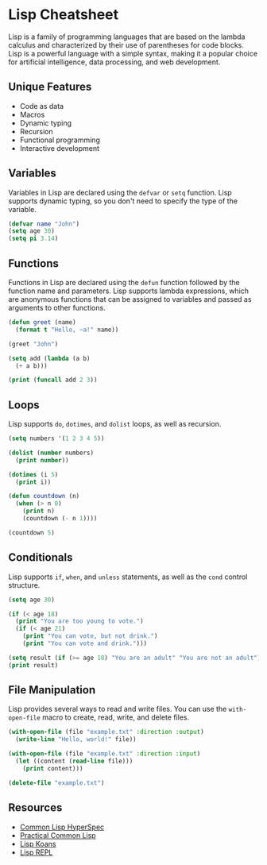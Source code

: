 # Lisp Cheatsheet

Lisp is a family of programming languages that are based on the lambda calculus and characterized by their use of parentheses for code blocks. Lisp is a powerful language with a simple syntax, making it a popular choice for artificial intelligence, data processing, and web development.

## Unique Features

- Code as data
- Macros
- Dynamic typing
- Recursion
- Functional programming
- Interactive development

## Variables

Variables in Lisp are declared using the `defvar` or `setq` function. Lisp supports dynamic typing, so you don't need to specify the type of the variable.

```lisp
(defvar name "John")
(setq age 30)
(setq pi 3.14)
```

## Functions

Functions in Lisp are declared using the `defun` function followed by the function name and parameters. Lisp supports lambda expressions, which are anonymous functions that can be assigned to variables and passed as arguments to other functions.

```lisp
(defun greet (name)
  (format t "Hello, ~a!" name))

(greet "John")

(setq add (lambda (a b)
  (+ a b)))

(print (funcall add 2 3))
```

## Loops

Lisp supports `do`, `dotimes`, and `dolist` loops, as well as recursion.

```lisp
(setq numbers '(1 2 3 4 5))

(dolist (number numbers)
  (print number))

(dotimes (i 5)
  (print i))

(defun countdown (n)
  (when (> n 0)
    (print n)
    (countdown (- n 1))))

(countdown 5)
```

## Conditionals

Lisp supports `if`, `when`, and `unless` statements, as well as the `cond` control structure.

```lisp
(setq age 30)

(if (< age 18)
  (print "You are too young to vote.")
  (if (< age 21)
    (print "You can vote, but not drink.")
    (print "You can vote and drink.")))

(setq result (if (>= age 18) "You are an adult" "You are not an adult"))
(print result)
```

## File Manipulation

Lisp provides several ways to read and write files. You can use the `with-open-file` macro to create, read, write, and delete files.

```lisp
(with-open-file (file "example.txt" :direction :output)
  (write-line "Hello, world!" file))

(with-open-file (file "example.txt" :direction :input)
  (let ((content (read-line file)))
    (print content)))

(delete-file "example.txt")
```

## Resources

- [Common Lisp HyperSpec](http://www.lispworks.com/documentation/HyperSpec/Front/index.htm)
- [Practical Common Lisp](http://www.gigamonkeys.com/book/)
- [Lisp Koans](https://github.com/google/lisp-koans)
- [Lisp REPL](https://lispwebtales.gitlab.io/repl/)